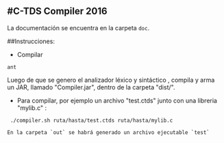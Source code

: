 #C-TDS Compiler 2016
---
La documentación se encuentra en la carpeta `doc`.

##Instrucciones:
   - Compilar 
   
   ```
   ant
   
   ```

Luego de que se genero el analizador léxico y sintáctico , compila y arma un JAR, llamado "Compiler.jar", dentro de la carpeta  "dist/".

   - Para compilar, por ejemplo un archivo "test.ctds" junto con una libreria "mylib.c" :
   ```
    ./compiler.sh ruta/hasta/test.ctds ruta/hasta/mylib.c
   
   ```
   
    En la carpeta `out` se habrá generado un archivo ejecutable `test`  
